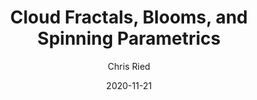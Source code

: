 ---
title: 'Cloud Fractals, Blooms, and Spinning Parametrics'
author: Chris Ried
date: '2020-11-21'
slug: generative-arts-30
categories: 
featured: 
tags: ['generative']
---